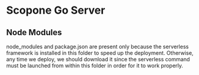 # Scopone Go Server

## Node Modules

node_modules and package.json are present only because the serverless framework is installed in this folder to speed up the
deployment. Otherwise, any time we deploy, we should download it since the serverless command must be launched from
within this folder in order for it to work properly.
